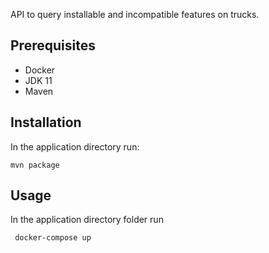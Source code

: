 API to query installable and incompatible features on trucks.

## Prerequisites

- Docker
- JDK 11
- Maven

## Installation

In the application directory run:

```
mvn package
```

## Usage

In the application directory folder run
```
 docker-compose up
```
